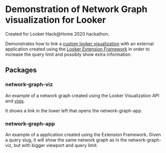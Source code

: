 # Demonstration of Network Graph visualization for Looker

Created for Looker Hack@Home 2020 hackathon.

Demonstrates how to link a [custom looker visualization](https://github.com/looker/custom_visualizations_v2/blob/master/docs/getting_started.md) with an external application created using the [Looker Extension Framework](https://docs.looker.com/data-modeling/extension-framework/extension-framework-intro) in order to increase the query limit and possibly show extra information.

## Packages

### network-graph-viz

An example of a network graph created using the Looker Visualization API and [visjs](https://visjs.github.io/vis-network/examples/).

It shows a link in the lower left that opens the network-graph-app.

### network-graph-app

An example of a application created using the Extension Framework. Given a query slug, it will show the same network graph as in the network-graph-viz, but with bigger viewport and query limit.
